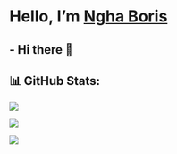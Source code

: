 # Hello, I’m [Ngha Boris](https://github.com/Ngha-Boris)
## -  Hi there :wave:

## :bar_chart: GitHub Stats:
![](https://github-readme-stats.vercel.app/api?username=Ngha-Boris&show_icons=true)<br/>
<!-- ![](https://github-readme-streak-stats.herokuapp.com/?user=Blindspot22&theme=react&hide_border=false)<br/> -->
![](https://github-readme-stats.vercel.app/api/top-langs/?username=Ngha-Boris&theme=react&hide_border=false&include_all_commits=false&count_private=false&layout=compact)


[![](https://visitcount.itsvg.in/api?id=Ngha-Boris&icon=0&color=0)](https://visitcount.itsvg.in)

<!---
Ngha-Boris/Ngha-Boris is a ✨ special ✨ repository because its `README.md` (this file) appears on your GitHub profile.
You can click the Preview link to take a look at your changes.
--->
